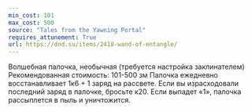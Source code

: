 ```yaml
---
min_cost: 101
max_cost: 500
source: "Tales from the Yawning Portal"
requires_attunement: True
url: https://dnd.su/items/2418-wand-of-entangle/
---
```


Волшебная палочка, необычная (требуется настройка заклинателем)
Рекомендованная стоимость: 101-500 зм
Палочка ежедневно восстанавливает 1к6 + 1 заряд на рассвете. Если вы израсходовали последний заряд в палочке, бросьте к20. Если выпадет «1», палочка рассыплется в пыль и уничтожится.